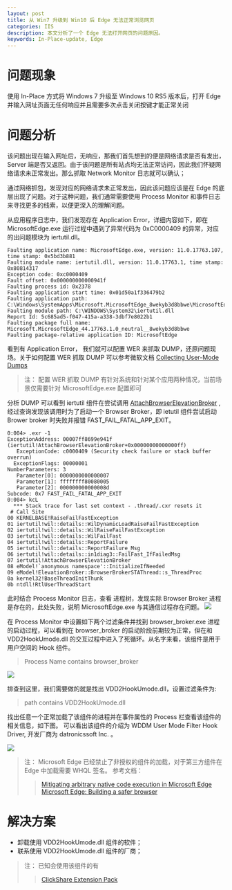```yaml
---
layout: post
title: 从 Win7 升级到 Win10 后 Edge 无法正常浏览网页
categories: IIS
description: 本文分析了一个 Edge 无法打开网页的问题原因。
keywords: In-Place-update, Edge
---
```


# 问题现象
使用 In-Place 方式将 Windows 7 升级至 Windows 10 RS5 版本后，打开 Edge 并输入网址页面无任何响应并且需要多次点击关闭按键才能正常关闭



# 问题分析

该问题出现在输入网址后，无响应，那我们首先想到的便是网络请求是否有发出，Server 端是否又返回。由于该问题是所有站点均无法正常访问，因此我们怀疑网络请求未正常发出。那么抓取 Network Monitor 日志就可以确认；

通过网络抓包，发现对应的网络请求未正常发出，因此该问题应该是在 Edge 的底层出现了问题。对于这种问题，我们通常需要使用 Process Monitor 和事件日志来寻找更多的线索，以便更深入的理解问题。

从应用程序日志中，我们发现存在 Application Error，详细内容如下，即在 MicrosoftEdge.exe 运行过程中遇到了异常代码为 0xC0000409 的异常，对应的出问题模块为 iertutil.dll。
```
Faulting application name: MicrosoftEdge.exe, version: 11.0.17763.107, time stamp: 0x5bd3b881
Faulting module name: iertutil.dll, version: 11.0.17763.1, time stamp: 0x80814317
Exception code: 0xc0000409
Fault offset: 0x000000000000941f
Faulting process id: 0x2378
Faulting application start time: 0x01d50a1f336479b2
Faulting application path: C:\Windows\SystemApps\Microsoft.MicrosoftEdge_8wekyb3d8bbwe\MicrosoftEdge.exe
Faulting module path: C:\WINDOWS\System32\iertutil.dll
Report Id: 5c685ad5-f047-415a-a338-3dbf7e8022b1
Faulting package full name: Microsoft.MicrosoftEdge_44.17763.1.0_neutral__8wekyb3d8bbwe
Faulting package-relative application ID: MicrosoftEdge
```
看到有 Application Error， 我们就可以配置 WER 来抓取 DUMP，还原问题现场。关于如何配置 WER 抓取 DUMP 可以参考微软文档 [Collecting User-Mode Dumps](https://docs.microsoft.com/en-us/windows/win32/wer/collecting-user-mode-dumps)
>注： 配置 WER 抓取  DUMP 有针对系统和针对某个应用两种情况，当前场景仅需要针对 MicrosoftEdge.exe 配置即可

分析 DUMP 可以看到 iertutil 组件在尝试调用 [AttachBrowserElevationBroker](https://i.blackhat.com/eu-18/Thu-Dec-6/eu-18-Ding-Cutting-Edge-Microsoft-Browser-Security-From-People-Who-Owned-It-wp.pdf) , 经过查询发现该调用时为了启动一个 Browser Broker，即 ietutil 组件尝试启动 Brower broker 时失败并报错 FAST_FAIL_FATAL_APP_EXIT。
```
0:004> .exr -1
ExceptionAddress: 00007ff8699e941f (iertutil!AttachBrowserElevationBroker+0x00000000000000ff)
   ExceptionCode: c0000409 (Security check failure or stack buffer overrun)
  ExceptionFlags: 00000001
NumberParameters: 3
   Parameter[0]: 0000000000000007
   Parameter[1]: ffffffff80080005
   Parameter[2]: 000000000000008d
Subcode: 0x7 FAST_FAIL_FATAL_APP_EXIT
0:004> kcL
  *** Stack trace for last set context - .thread/.cxr resets it
 # Call Site
00 KERNELBASE!RaiseFailFastException
01 iertutil!wil::details::WilDynamicLoadRaiseFailFastException
02 iertutil!wil::details::WilRaiseFailFastException
03 iertutil!wil::details::WilFailFast
04 iertutil!wil::details::ReportFailure
05 iertutil!wil::details::ReportFailure_Msg
06 iertutil!wil::details::in1diag3::FailFast_IfFailedMsg
07 iertutil!AttachBrowserElevationBroker
08 eModel!`anonymous namespace'::InitializeIfNeeded
09 eModel!ElevationBroker::BrowserBrokerSTAThread::s_ThreadProc
0a kernel32!BaseThreadInitThunk
0b ntdll!RtlUserThreadStart
```
此时结合 Process  Monitor 日志，查看 进程树，发现实际 Browser Broker 进程是存在的，此处失败，说明 MicrosoftEdge.exe 与其通信过程存在问题。
![](https://crushonme-1256821258.cos.ap-shanghai.myqcloud.com/EdgeBrowserBroker.png)

在 Process  Monitor 中设置如下两个过滤条件并找到 browser_broker.exe 进程的启动过程，可以看到在 browser_broker 的启动阶段前期较为正常，但在和 VDD2HookUmode.dll 的交互过程中进入了死循环。从名字来看，该组件是用于用户空间的 Hook 组件。

> Process Name contains browser_broker

![](https://crushonme-1256821258.cos.ap-shanghai.myqcloud.com/EdgeBrowserBroker-VDD2HookUmode.png)

排查到这里，我们需要做的就是找出 VDD2HookUmode.dll，设置过滤条件为:

> path contains VDD2HookUmode.dll

找出任意一个正常加载了该组件的进程并在事件属性的 Process 栏查看该组件的相关信息，如下图。 可以看出该组件的介绍为 WDDM User Mode Filter Hook Driver, 开发厂商为 datronicssoft Inc. 。

![](https://crushonme-1256821258.cos.ap-shanghai.myqcloud.com/VDD2HookUmode.png)


>注： Microsoft Edge 已经禁止了非授权的组件的加载，对于第三方组件在 Edge 中加载需要 WHQL 签名。 
>参考文档：
>
>>[Mitigating arbitrary native code execution in Microsoft Edge](https://blogs.windows.com/msedgedev/2017/02/23/mitigating-arbitrary-native-code-execution/#5Kl88ui7Z5rm60Od.97)
>>[Microsoft Edge: Building a safer browser](https://blogs.windows.com/msedgedev/2015/05/11/microsoft-edge-building-a-safer-browser/#TkIdQFTjTXTlp45K.97)



# 解决方案

- 卸载使用 VDD2HookUmode.dll 组件的软件；
- 联系使用 VDD2HookUmode.dll 组件的厂商；

>注： 已知会使用该组件的有
>
>> [ClickShare Extension Pack ](https://www.barco.com/en/product/clickshare-extension-pack)